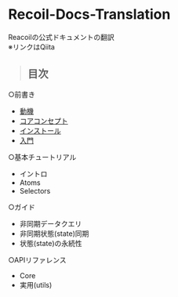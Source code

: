 # Recoil-Docs-Translation
Reacoilの公式ドキュメントの翻訳<br>
※リンクはQiita

>## 目次
○前書き
 * [動機](https://qiita.com/Daichi44/items/4236857dac4a3365f434)
 * [コアコンセプト](https://qiita.com/Daichi44/items/f6f8995a73387d104777)
 * [インストール](https://qiita.com/Daichi44/items/b46d9659c8fcfad2c227)
 * [入門](https://qiita.com/Daichi44/items/3356aaeb7a387b520621)

 
○基本チュートリアル
 * イントロ
 * Atoms
 * Selectors

○ガイド
 * 非同期データクエリ
 * 非同期状態(state)同期
 * 状態(state)の永続性

○APIリファレンス
 * Core
 * 実用(utils)
